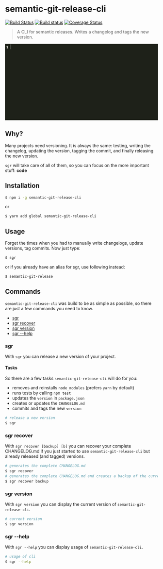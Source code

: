 # semantic-git-release-cli

[![Build Status](https://travis-ci.org/aichbauer/node-semantic-git-release-cli.svg?branch=master)](https://travis-ci.org/aichbauer/node-semantic-git-release-cli)
[![Build status](https://ci.appveyor.com/api/projects/status/7kedayu8diw41day?svg=true)](https://ci.appveyor.com/project/rudolfsonjunior/node-semantic-git-release-cli)
[![Coverage Status](https://coveralls.io/repos/github/aichbauer/node-semantic-git-release-cli/badge.svg?branch=master)](https://coveralls.io/github/aichbauer/node-semantic-git-release-cli?branch=master)

> A CLI for semantic releases. Writes a changelog and tags the new version.

<img src="https://raw.githubusercontent.com/aichbauer/node-semantic-git-release-cli/master/media/screenshot.gif">

## Why?

Many projects need versioning. It is always the same: testing, writing the changelog, updating the version, tagging the commit, and finally releasing the new version.

`sgr` will take care of all of them, so you can focus on the more important stuff: **code**

## Installation

```sh
$ npm i -g semantic-git-release-cli
```

or

```sh
$ yarn add global semantic-git-release-cli
```

## Usage

Forget the times when you had to manually write changelogs, update versions, tag commits. Now just type:

```sh
$ sgr
```

or if you already have an alias for sgr, use following instead:

```sh
$ semantic-git-release
```

## Commands

`semantic-git-release-cli` was build to be as simple as possible, so there are just a few commands you need to know.

* [sgr](#sgr)
* [sgr recover](#sgr-recover)
* [sgr version](#sgr-version)
* [sgr --help](#sgr---help)

### sgr

With `sgr` you can release a new version of your project.

#### Tasks

So there are a few tasks `semantic-git-release-cli` will do for you:

- removes and reinstalls `node_modules` (prefers `yarn` by default)
- runs tests by calling `npm test`
- updates the `version` in `package.json`
- creates or updates the `CHANGELOG.md`
- commits and tags the new `version`

```sh
# release a new version
$ sgr
```

### sgr recover

With `sgr recover [backup] [b]` you can recover your complete CHANGELOG.md if you just started to use `semantic-git-release-cli` but already released (and tagged) versions.

```sh
# generates the complete CHANGELOG.md
$ sgr recover
# generates the complete CHANGELOG.md and creates a backup of the current CHANGELOG.md in .sgr_backup
$ sgr recover backup
```

### sgr version 

With `sgr version` you can display the current version of `semantic-git-release-cli`.

```sh
# current version
$ sgr version
```

### sgr --help

With `sgr --help` you can display usage of `semantic-git-release-cli`.

```sh
# usage of cli
$ sgr --help
```

